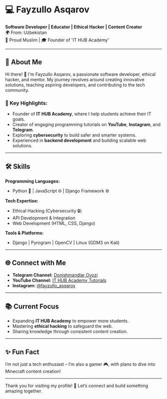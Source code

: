 # 💻 Fayzullo Asqarov  

**Software Developer | Educator | Ethical Hacker | Content Creator**  
🌍 From: Uzbekistan  
🕌 Proud Muslim | 🎓 Founder of 'IT HUB Academy'  

---

## 🌟 About Me  

Hi there! 👋 I'm Fayzullo Asqarov, a passionate software developer, ethical hacker, and mentor. My journey revolves around creating innovative solutions, teaching aspiring developers, and contributing to the tech community.  

### 📌 Key Highlights:  
- Founder of **IT HUB Academy**, where I help students achieve their IT goals.  
- Creator of engaging programming tutorials on **YouTube**, **Instagram**, and **Telegram**.  
- Exploring **cybersecurity** to build safer and smarter systems.  
- Experienced in **backend development** and building scalable web solutions.  

---

## 🛠 Skills  

**Programming Languages:**  
- Python 🐍 | JavaScript 🌐 | Django Framework ⚙️  

**Tech Expertise:**  
- Ethical Hacking (Cybersecurity 🔒)  
- API Development & Integration  
- Web Development (HTML, CSS, Django)  

**Tools & Platforms:**  
- Django | Pyrogram | OpenCV | Linux (GDM3 on Kali)  

---

## 🌐 Connect with Me  

- **Telegram Channel:** [Donishmandlar Ovozi](https://t.me/DonishmandlarOvozi)  
- **YouTube Channel:** [IT HUB Academy Tutorials](#)  
- **Instagram:** [@fayzullo_asqarov](#)  

---

## 📚 Current Focus  

- Expanding **IT HUB Academy** to empower more students.  
- Mastering **ethical hacking** to safeguard the web.  
- Sharing knowledge through consistent content creation.  

---

## ✨ Fun Fact  

I’m not just a tech enthusiast – I’m also a gamer 🎮, with plans to dive into Minecraft content creation!  

---

Thank you for visiting my profile! 🚀 Let’s connect and build something amazing together.  

